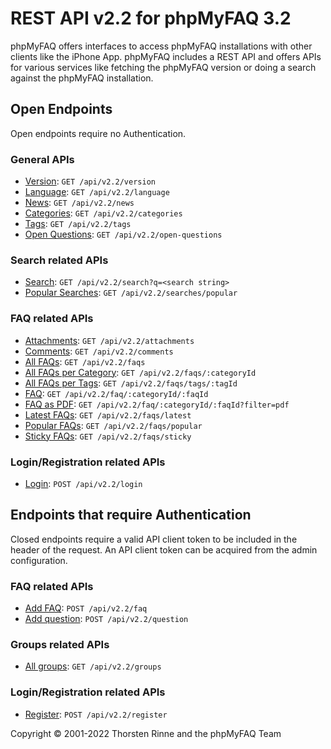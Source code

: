 # REST API v2.2 for phpMyFAQ 3.2

phpMyFAQ offers interfaces to access phpMyFAQ installations with other clients like the iPhone App. phpMyFAQ includes a
REST API and offers APIs for various services like fetching the phpMyFAQ version or doing a search against the
phpMyFAQ installation.

## Open Endpoints

Open endpoints require no Authentication.

### General APIs

- [Version](api-docs/version.md): `GET /api/v2.2/version`
- [Language](api-docs/language.md): `GET /api/v2.2/language`
- [News](api-docs/news.md): `GET /api/v2.2/news`
- [Categories](api-docs/categories.md): `GET /api/v2.2/categories`
- [Tags](api-docs/tags.md): `GET /api/v2.2/tags`
- [Open Questions](api-docs/open-questions.md): `GET /api/v2.2/open-questions`

### Search related APIs

- [Search](api-docs/search.md): `GET /api/v2.2/search?q=<search string>`
- [Popular Searches](api-docs/searches/popular.md): `GET /api/v2.2/searches/popular`

### FAQ related APIs

- [Attachments](api-docs/attachments.md): `GET /api/v2.2/attachments`
- [Comments](api-docs/comments.md): `GET /api/v2.2/comments`
- [All FAQs](api-docs/faqs.md): `GET /api/v2.2/faqs`
- [All FAQs per Category](api-docs/faqs/categoryId.md): `GET /api/v2.2/faqs/:categoryId`
- [All FAQs per Tags](api-docs/faqs/tags.md): `GET /api/v2.2/faqs/tags/:tagId`
- [FAQ](api-docs/faq.md): `GET /api/v2.2/faq/:categoryId/:faqId`
- [FAQ as PDF](api-docs/faq/pdf.md): `GET /api/v2.2/faq/:categoryId/:faqId?filter=pdf`
- [Latest FAQs](api-docs/faqs/latest.md): `GET /api/v2.2/faqs/latest`
- [Popular FAQs](api-docs/faqs/popular.md): `GET /api/v2.2/faqs/popular`
- [Sticky FAQs](api-docs/faqs/sticky.md): `GET /api/v2.2/faqs/sticky`

### Login/Registration related APIs

- [Login](api-docs/login.md): `POST /api/v2.2/login`

## Endpoints that require Authentication

Closed endpoints require a valid API client token to be included in the header of the request. An API client token can
be acquired from the admin configuration.

### FAQ related APIs

- [Add FAQ](api-docs/faq/post.md): `POST /api/v2.2/faq`
- [Add question](api-docs/question/post.md): `POST /api/v2.2/question`

### Groups related APIs

- [All groups](api-docs/groups.md): `GET /api/v2.2/groups`

### Login/Registration related APIs

- [Register](api-docs/register.md): `POST /api/v2.2/register`

Copyright © 2001-2022 Thorsten Rinne and the phpMyFAQ Team
